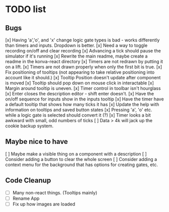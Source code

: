 # TODO list

## Bugs

  [x] Having 'a','o', and 'x' change logic gate types is bad - works differently than timers and inputs.  Dropdown is better.
  [x] Need a way to toggle recording on/off and clear recording
  [x] Advancing a tick should pause the simulator if it's running
  [x] Rewrite the main readme, maybe create a readme in the konva-react directory
  [x] Timers are not redrawn by putting it on a lift.
  [x] Timers are not drawn properly when only the first bit is true.
  [x] Fix positioning of tooltips (not appearing to take relative positioning into account like it should.)
  [x] Tooltip Position doesn't update after component is moved
  [x] Tooltip should pop down on mouse click in interactable
  [x] Margin around tooltip is uneven.
  [x] Timer control in toolbar isn't hourglass
  [x] Enter closes the description editor - shift enter doesn't.
  [x] Have the on/off sequence for inputs show in the inputs tooltip
  [x] Have the timer have a default tooltip that shows how many ticks it has
  [x] Update the help with information on tooltips and saved button states
  [x] Pressing 'a', 'o' etc. while a logic gate is selected should convert it (?)
  [x] Timer looks a bit awkward with small, odd numbers of ticks
  [ ] Data > 4k will jack up the cookie backup system.

## Maybe nice to have

  [ ] Maybe make a visible thing on a component with a description
  [ ] Consider adding a button to clear the whole screen
  [ ] Consider adding a context menu for the background that has options for creating gates, etc.

## Code Cleanup

- [ ] Many non-react things.  (Tooltips mainly)
- [ ] Rename App
- [ ] Fix up how images are loaded
